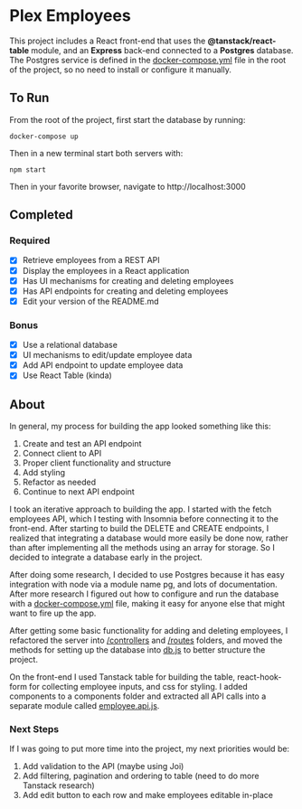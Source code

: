 # Plex Employees

This project includes a React front-end that uses the **@tanstack/react-table** module, and an **Express** back-end connected to a **Postgres** database. The Postgres service is defined in the [docker-compose.yml](/docker-compose.yml) file in the root of the project, so no need to install or configure it manually.

## To Run

From the root of the project, first start the database by running:

```docker-compose up```

Then in a new terminal start both servers with:

```npm start```

Then in your favorite browser, navigate to http://localhost:3000 

## Completed

### Required

- [x] Retrieve employees from a REST API
- [x] Display the employees in a React application
- [x] Has UI mechanisms for creating and deleting employees
- [x] Has API endpoints for creating and deleting employees
- [x] Edit your version of the README.md

### Bonus

- [x] Use a relational database
- [x] UI mechanisms to edit/update employee data
- [x] Add API endpoint to update employee data
- [x] Use React Table (kinda)

## About

In general, my process for building the app looked something like this:

  1. Create and test an API endpoint
  2. Connect client to API
  3. Proper client functionality and structure
  4. Add styling
  5. Refactor as needed
  6. Continue to next API endpoint

I took an iterative approach to building the app. I started with the fetch employees API, which I testing with Insomnia before connecting it to the front-end. After starting to build the DELETE and CREATE endpoints, I realized that integrating a database would more easily be done now, rather than after implementing all the methods using an array for storage. So I decided to integrate a database early in the project.

After doing some research, I decided to use Postgres because it has easy integration with node via a module name pg, and lots of documentation. After more research I figured out how to configure and run the database with a [docker-compose.yml](/docker-compose.yml) file, making it easy for anyone else that might want to fire up the app.

After getting some basic functionality for adding and deleting employees, I refactored the server into [/controllers](/server/controllers) and [/routes](/server/routes) folders, and moved the methods for setting up the database into [db.js](/server/data/db.js) to better structure the project.

On the front-end I used Tanstack table for building the table, react-hook-form for collecting employee inputs, and css for styling. I added components to a components folder and extracted all API calls into a separate module called [employee.api.js](/src/api/employee.api.js).

### Next Steps

If I was going to put more time into the project, my next priorities would be:

1. Add validation to the API (maybe using Joi)
2. Add filtering, pagination and ordering to table (need to do more Tanstack research)
3. Add edit button to each row and make employees editable in-place

